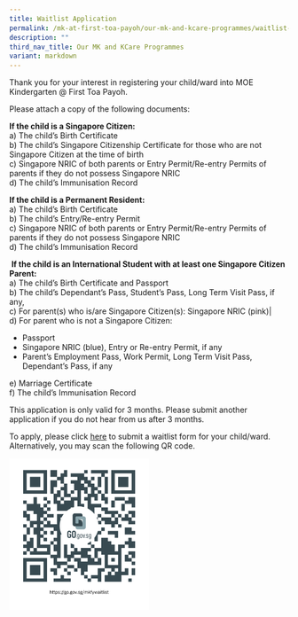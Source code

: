 ```yaml
---
title: Waitlist Application
permalink: /mk-at-first-toa-payoh/our-mk-and-kcare-programmes/waitlist-application/
description: ""
third_nav_title: Our MK and KCare Programmes
variant: markdown
---
```

Thank you for your interest in registering your child/ward into MOE Kindergarten @ First Toa Payoh.&nbsp;

Please attach a copy of the following documents:

**If the child is a Singapore Citizen:**<br>
a) The child’s Birth Certificate  
b) The child’s Singapore Citizenship Certificate for those who are not Singapore Citizen at the time of birth  
c) Singapore NRIC of both parents or Entry Permit/Re-entry Permits of parents if they do not possess Singapore NRIC  
d) The child’s Immunisation Record

**If the child is a Permanent Resident:**<br>
a) The child’s Birth Certificate  
b) The child’s Entry/Re-entry Permit  
c) Singapore NRIC of both parents or Entry Permit/Re-entry Permits of parents if they do not possess Singapore NRIC  
d) The child’s Immunisation Record

&nbsp;**If the child is an International Student with at least one Singapore Citizen Parent:**<br>
 a) The child’s Birth Certificate and Passport  
b) The child’s Dependant’s Pass, Student’s Pass, Long Term Visit Pass, if any,  
c) For parent(s) who is/are Singapore Citizen(s): Singapore NRIC (pink)|  
d) For parent who is not a Singapore Citizen: 
*   Passport
*   Singapore NRIC (blue), Entry or Re-entry Permit, if any
*   Parent’s Employment Pass, Work Permit, Long Term Visit Pass, Dependant’s Pass, if any

e) Marriage Certificate  
f) The child’s Immunisation Record

This application is only valid for 3 months. Please submit another application if you do not hear from us after 3 months.

To apply, please click&nbsp;[here](https://go.gov.sg/mk-waitlist2024)&nbsp;to submit a waitlist form for your child/ward. Alternatively, you may scan the following QR code.

<a href="https://go.gov.sg/mk-waitlist2024">
	<img src="/images/MK@First%20Toa%20Payoh/https___go_gov_sg_mkfywaitlist.png" style="width:50%">
</a>